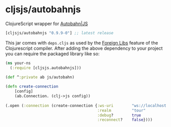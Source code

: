 # cljsjs/autobahnjs

ClojureScript wrapper for [Autobahn|JS](http://autobahn.ws/js/) 
[](dependency)
```clojure
[cljsjs/autobahnjs "0.9.9-0"] ;; latest release
```
[](/dependency)

This jar comes with `deps.cljs` as used by the [Foreign Libs][flibs] feature
of the Clojurescript compiler. After adding the above dependency to your project
you can require the packaged library like so:


```clojure
(ns your-ns
  (:require [cljsjs.autobahnjs]))
             
(def ^:private ab js/autobahn)

(defn create-connection
    [config]
    (ab.Connection. (clj->js config))
    
(.open (:connection (create-connection {:ws-uri        "ws://localhost.de:8280/ws"
                                        :realm         "tour"
                                        :debug?        true
                                        :reconnect?    false})))

```


[flibs]: https://github.com/clojure/clojurescript/wiki/Packaging-Foreign-Dependencies
